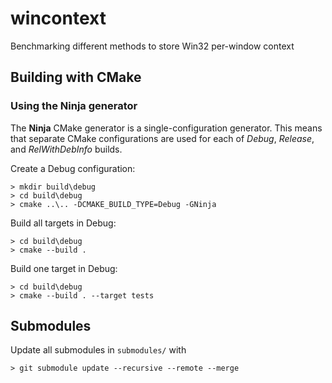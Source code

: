 # wincontext

Benchmarking different methods to store Win32 per-window context

## Building with CMake

### Using the Ninja generator

The **Ninja** CMake generator is a single-configuration generator. This means that separate CMake configurations are used for each of _Debug_, _Release_, and _RelWithDebInfo_ builds.

Create a Debug configuration:

    > mkdir build\debug
    > cd build\debug
    > cmake ..\.. -DCMAKE_BUILD_TYPE=Debug -GNinja

Build all targets in Debug:

    > cd build\debug
    > cmake --build .

Build one target in Debug:

    > cd build\debug
    > cmake --build . --target tests

## Submodules

Update all submodules in `submodules/` with

    > git submodule update --recursive --remote --merge
